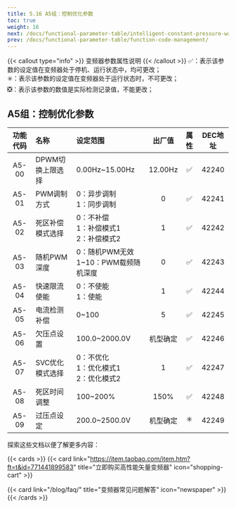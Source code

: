 ```yaml
---
title: 5.16 A5组：控制优化参数
toc: true
weight: 16
next: /docs/functional-parameter-table/intelligent-constant-pressure-water-supply-parameters/
prev: /docs/functional-parameter-table/function-code-management/
---
```

{{< callout type="info" >}}
  变频器参数属性说明
{{< /callout >}}
✅：表示该参数的设定值在变频器处于停机、运行状态中，均可更改；  
✳️：表示该参数的设定值在变频器处于运行状态时，不可更改；  
❎：表示该参数的数值是实际检测记录值，不能更改；


## A5组：控制优化参数

|  功能代码|    名称  | 设定范围 | 出厂值 |属性 | DEC地址 |
| :----: |    :----   | :----   | :----:   | :----:   | :----:   |
|  A5-00|    DPWM切换上限选择  | 0.00Hz~15.00Hz |12.00Hz | ✅ | 42240 |
|  A5-01|    PWM调制方式  | 0：异步调制</br>1：同步调制 |0 | ✅ | 42241 |
|  A5-02|    死区补偿模式选择  | 0：不补偿</br>1：补偿模式1</br>2：补偿模式2 |1 | ✅ | 42242 |
|  A5-03|    随机PWM深度  | 0：随机PWM无效</br>1~10：PWM载频随机深度 |0 | ✅ | 42243 |
|  A5-04|    快速限流使能  | 0：不使能</br>1：使能 |1 | ✅ | 42244 |
|  A5-05|    电流检测补偿  | 0~100 |5 | ✅ | 42245 |
|  A5-06|    欠压点设置  | 100.0~2000.0V|机型确定 | ✅ | 42246 |
|  A5-07|    SVC优化模式选择  | 0：不优化</br>1：优化模式1</br>2：优化模式2 |1 | ✅ | 42247 |
|  A5-08|    死区时间调整  | 100~200% |150% | ✅ | 42248 |
|  A5-09|    过压点设定  | 200.0~2500.0V |机型确定 | ✳️ | 42249 |


探索这些文档以便了解更多内容：

{{< cards >}}
  {{< card link="https://item.taobao.com/item.htm?ft=t&id=771441899583" title="立即购买高性能矢量变频器" icon="shopping-cart" >}}

  {{< card link="/blog/faq/" title="变频器常见问题解答" icon="newspaper" >}}
{{< /cards >}}	
